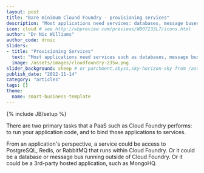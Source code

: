 ```yaml
---
layout: post
title: "Bare minimum Clound Foundry - provisioning services"
description: "Most applications need services: databases, message buses, and caches. In this article I look at how they work in isolation from the rest of Cloud Foundry."
icon: cloud # see http://wbpreview.com/previews/WB07233L7/icons.html
author: "Dr Nic Williams"
author_code: drnic
sliders:
- title: "Provisioning Services"
  text: "Most applications need services such as databases, message buses, and caches. Let's look at how services work in Cloud Foundry in isolation."
  image: /assets/images/cloudfoundry-235w.png
slider_background: sheep # or parchment,abyss,sky-horizon-sky from /assets/sliders
publish_date: "2012-11-14"
category: "articles"
tags: []
theme:
  name: smart-business-template
---
```

{% include JB/setup %}

There are two primary tasks that a PaaS such as Cloud Foundry performs: to run your application code, and to bind those applications to services.

From an application's perspective, a service could be access to PostgreSQL, Redis, or RabbitMQ that runs within Cloud Foundry. Or it could be a database or message bus running outside of Cloud Foundry. Or it could be a 3rd-party hosted application, such as MongoHQ.
